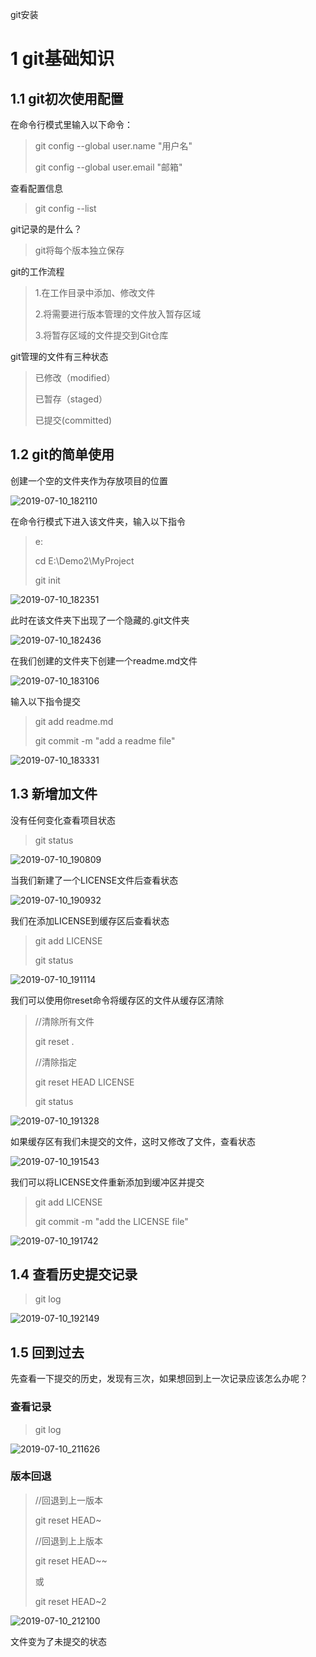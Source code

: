 git安装



# 1 git基础知识

## 1.1 git初次使用配置

在命令行模式里输入以下命令：

>git config --global user.name "用户名"
>
>git config --global user.email "邮箱"

查看配置信息

> git config --list

git记录的是什么？

> git将每个版本独立保存

git的工作流程

> 1.在工作目录中添加、修改文件
>
> 2.将需要进行版本管理的文件放入暂存区域
>
> 3.将暂存区域的文件提交到Git仓库

git管理的文件有三种状态

> 已修改（modified）
>
> 已暂存（staged）
>
> 已提交(committed)

## 1.2 git的简单使用

创建一个空的文件夹作为存放项目的位置

![2019-07-10_182110](img/2019-07-10_182110.png)

在命令行模式下进入该文件夹，输入以下指令

> e:
>
> cd E:\Demo2\MyProject
>
> git init

![2019-07-10_182351](img/2019-07-10_182351.png)

此时在该文件夹下出现了一个隐藏的.git文件夹

![2019-07-10_182436](img/2019-07-10_182436.png)

在我们创建的文件夹下创建一个readme.md文件

![2019-07-10_183106](img/2019-07-10_183106.png)

输入以下指令提交

>git add readme.md
>
>git commit -m "add a readme file"

![2019-07-10_183331](img/2019-07-10_183331.png)

## 1.3 新增加文件

没有任何变化查看项目状态

> git status

![2019-07-10_190809](img/2019-07-10_190809.png)

当我们新建了一个LICENSE文件后查看状态

![2019-07-10_190932](img/2019-07-10_190932.png)

我们在添加LICENSE到缓存区后查看状态

> git add LICENSE
>
> git status

![2019-07-10_191114](img/2019-07-10_191114.png)

我们可以使用你reset命令将缓存区的文件从缓存区清除

> //清除所有文件
>
> git reset .
>
> //清除指定
>
> git reset HEAD LICENSE
>
> git status

![2019-07-10_191328](img/2019-07-10_191328.png)

如果缓存区有我们未提交的文件，这时又修改了文件，查看状态

![2019-07-10_191543](img/2019-07-10_191543.png)

我们可以将LICENSE文件重新添加到缓冲区并提交

> git add LICENSE
>
> git commit -m "add the LICENSE file"

![2019-07-10_191742](img/2019-07-10_191742.png)

##  1.4 查看历史提交记录

> git log

![2019-07-10_192149](img/2019-07-10_192149.png)

## 1.5 回到过去

先查看一下提交的历史，发现有三次，如果想回到上一次记录应该怎么办呢？

### 查看记录

> git log

![2019-07-10_211626](img/2019-07-10_211626.png)

### 版本回退

> //回退到上一版本
>
> git reset HEAD~
>
> //回退到上上版本
>
> git reset HEAD~~
>
> 或
>
> git reset HEAD~2 

![2019-07-10_212100](img/2019-07-10_212100.png)

文件变为了未提交的状态